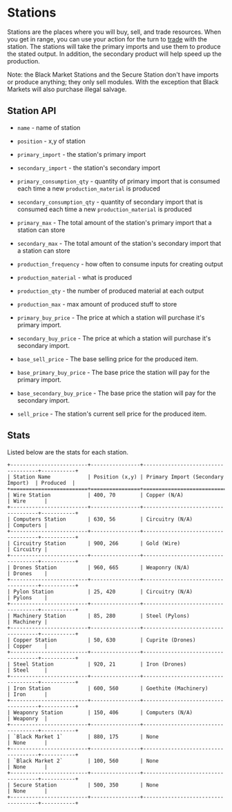 # Stations

Stations are the places where you will buy, sell, and trade resources. When you get in range, you can 
use your action for the turn to [trade](trading.html) with the station.
The stations will take the primary imports and use them to produce the stated output.
In addition, the secondary product will help speed up the production.

Note: the Black Market Stations and the Secure Station don't have imports or produce anything; they only sell modules. With the exception that Black Markets will also purchase illegal salvage.

[](_static/simple_station.png)
## Station API

- `name` - name of station
- `position` - x,y of station

- `primary_import` - the station's primary import
- `secondary_import` - the station's secondary import
- `primary_consumption_qty` - quantity of primary import that is consumed each time a new `production_material` is produced
- `secondary_consumption_qty` - quantity of secondary import that is consumed each time a new `production_material` is produced
- `primary_max` - The total amount of the station's primary import that a station can store
- `secondary_max` - The total amount of the station's secondary import that a station can store

- `production_frequency` - how often to consume inputs for creating output
- `production_material` - what is produced
- `production_qty` - the number of produced material at each output
- `production_max` - max amount of produced stuff to store

- `primary_buy_price` - The price at which a station will purchase it's primary import.
- `secondary_buy_price` - The price at which a station will purchase it's secondary import.

- `base_sell_price` - The base selling price for the produced item.
- `base_primary_buy_price` - The base price the station will pay for the primary import.
- `base_secondary_buy_price` - The base price the station will pay for the secondary import.

- `sell_price` - The station's current sell price for the produced item.

## Stats

Listed below are the stats for each station.
```
+-------------------------+----------------+------------------------------------+-----------+
| Station Name            | Position (x,y) | Primary Import (Secondary Import)  | Produced  |
+=========================+================+====================================+===========+
| Wire Station            | 400, 70        | Copper (N/A)                       | Wire      |
+-------------------------+----------------+------------------------------------+-----------+
| Computers Station       | 630, 56        | Circuitry (N/A)                    | Computers | 
+-------------------------+----------------+------------------------------------+-----------+
| Circuitry Station       | 900, 266       | Gold (Wire)                        | Circuitry | 
+-------------------------+----------------+------------------------------------+-----------+
| Drones Station          | 960, 665       | Weaponry (N/A)                     | Drones    |
+-------------------------+----------------+------------------------------------+-----------+
| Pylon Station           | 25, 420        | Circuitry (N/A)                    | Pylons    | 
+-------------------------+----------------+------------------------------------+-----------+
| Machinery Station       | 85, 280        | Steel (Pylons)                     | Machinery | 
+-------------------------+----------------+------------------------------------+-----------+
| Copper Station          | 50, 630        | Cuprite (Drones)                   | Copper    |
+-------------------------+----------------+------------------------------------+-----------+
| Steel Station           | 920, 21        | Iron (Drones)                      | Steel     |
+-------------------------+----------------+------------------------------------+-----------+
| Iron Station            | 600, 560       | Goethite (Machinery)               | Iron      | 
+-------------------------+----------------+------------------------------------+-----------+
| Weaponry Station        | 150, 406       | Computers (N/A)                    | Weaponry  | 
+-------------------------+----------------+------------------------------------+-----------+
| `Black Market 1`        | 880, 175       | None                               | None      | 
+-------------------------+----------------+------------------------------------+-----------+
| `Black Market 2`        | 100, 560       | None                               | None      | 
+-------------------------+----------------+------------------------------------+-----------+
| Secure Station          | 500, 350       | None                               | None      |
+-------------------------+----------------+------------------------------------+-----------+
```
